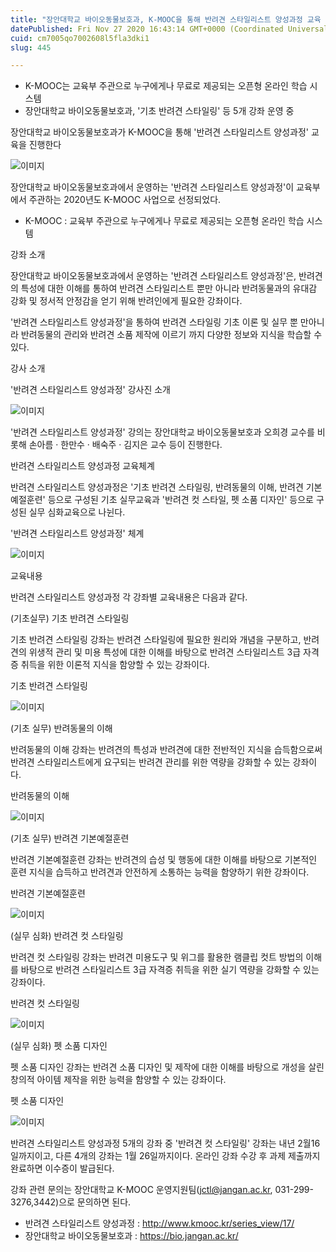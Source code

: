 ```yaml
---
title: "장안대학교 바이오동물보호과, K-MOOC을 통해 반려견 스타일리스트 양성과정 교육 무료 진행"
datePublished: Fri Nov 27 2020 16:43:14 GMT+0000 (Coordinated Universal Time)
cuid: cm7005qo7002608l5fla3dki1
slug: 445

---
```



- K-MOOC는 교육부 주관으로 누구에게나 무료로 제공되는 오픈형 온라인 학습 시스템
- 장안대학교 바이오동물보호과, '기초 반려견 스타일링' 등 5개 강좌 운영 중

장안대학교 바이오동물보호과가 K-MOOC을 통해 '반려견 스타일리스트 양성과정' 교육을 진행한다

![이미지](https://cdn.hashnode.com/res/hashnode/image/upload/v1739249337685/40760d93-2aac-4be3-ae43-7e735e3dc94f.png)

장안대학교 바이오동물보호과에서 운영하는 '반려견 스타일리스트 양성과정'이 교육부에서 주관하는 2020년도 K-MOOC 사업으로 선정되었다.

* K-MOOC : 교육부 주관으로 누구에게나 무료로 제공되는 오픈형 온라인 학습 시스템

강좌 소개

장안대학교 바이오동물보호과에서 운영하는 '반려견 스타일리스트 양성과정'은, 반려견의 특성에 대한 이해를 통하여 반려견 스타일리스트 뿐만 아니라 반려동물과의 유대감 강화 및 정서적 안정감을 얻기 위해 반려인에게 필요한 강좌이다.

'반려견 스타일리스트 양성과정'을 통하여 반려견 스타일링 기초 이론 및 실무 뿐 만아니라 반려동물의 관리와 반려견 소품 제작에 이르기 까지 다양한 정보와 지식을 학습할 수 있다.

강사 소개

'반려견 스타일리스트 양성과정' 강사진 소개

![이미지](https://cdn.hashnode.com/res/hashnode/image/upload/v1739249339699/bac62c78-35f5-40cb-a965-2026769c874c.png)

'반려견 스타일리스트 양성과정' 강의는 장안대학교 바이오동물보호과 오희경 교수를 비롯해 손아름 · 한만수 · 배숙주 · 김지은 교수 등이 진행한다.

반려견 스타일리스트 양성과정 교육체계

반려견 스타일리스트 양성과정은 '기초 반려견 스타일링, 반려동물의 이해, 반려견 기본예절훈련' 등으로 구성된 기초 실무교육과 '반려견 컷 스타일, 펫 소품 디자인' 등으로 구성된 실무 심화교육으로 나뉜다.

'반려견 스타일리스트 양성과정' 체계

![이미지](https://cdn.hashnode.com/res/hashnode/image/upload/v1739249341387/d4ef4e50-8d80-4089-ab40-fdec4d80da78.png)

교육내용

반려견 스타일리스트 양성과정 각 강좌별 교육내용은 다음과 같다.

(기초실무) 기초 반려견 스타일링

기초 반려견 스타일링 강좌는 반려견 스타일링에 필요한 원리와 개념을 구분하고, 반려견의 위생적 관리 및 미용 특성에 대한 이해를 바탕으로 반려견 스타일리스트 3급 자격증 취득을 위한 이론적 지식을 함양할 수 있는 강좌이다.

기초 반려견 스타일링

![이미지](https://cdn.hashnode.com/res/hashnode/image/upload/v1739249343590/c599f04e-515d-4ea2-9602-f3844b8fe9a7.png)

(기초 실무) 반려동물의 이해

반려동물의 이해 강좌는 반려견의 특성과 반려견에 대한 전반적인 지식을 습득함으로써 반려견 스타일리스트에게 요구되는 반려견 관리를 위한 역량을 강화할 수 있는 강좌이다.

반려동물의 이해

![이미지](https://cdn.hashnode.com/res/hashnode/image/upload/v1739249345814/fd67192c-5677-4959-a13e-49ca5575439d.png)

(기초 실무) 반려견 기본예절훈련

반려견 기본예절훈련 강좌는 반려견의 습성 및 행동에 대한 이해를 바탕으로 기본적인 훈련 지식을 습득하고 반려견과 안전하게 소통하는 능력을 함양하기 위한 강좌이다.

반려견 기본예절훈련

![이미지](https://cdn.hashnode.com/res/hashnode/image/upload/v1739249348030/1cc78d2e-fb54-40c7-ab74-e2128d64d01e.png)

(실무 심화) 반려견 컷 스타일링

반려견 컷 스타일링 강좌는 반려견 미용도구 및 위그를 활용한 램클립 컷트 방법의 이해를 바탕으로 반려견 스타일리스트 3급 자격증 취득을 위한 실기 역량을 강화할 수 있는 강좌이다.

반려견 컷 스타일링

![이미지](https://cdn.hashnode.com/res/hashnode/image/upload/v1739249350434/b0ab62da-a58f-48ef-8543-629ffa792bf7.png)

(실무 심화) 펫 소품 디자인

펫 소품 디자인 강좌는 반려견 소품 디자인 및 제작에 대한 이해를 바탕으로 개성을 살린 창의적 아이템 제작을 위한 능력을 함양할 수 있는 강좌이다.

펫 소품 디자인

![이미지](https://cdn.hashnode.com/res/hashnode/image/upload/v1739249352699/8790bccd-3abb-4bcb-97fc-376bd238aa28.png)

반려견 스타일리스트 양성과정 5개의 강좌 중 '반려견 컷 스타일링' 강좌는 내년 2월16일까지이고, 다른 4개의 강좌는 1월 26일까지이다. 온라인 강좌 수강 후 과제 제출까지 완료하면 이수증이 발급된다.

강좌 관련 문의는 장안대학교 K-MOOC 운영지원팀(jctl@jangan.ac.kr, 031-299-3276,3442)으로 문의하면 된다.

- 반려견 스타일리스트 양성과정 : http://www.kmooc.kr/series_view/17/
- 장안대학교 바이오동물보호과 : https://bio.jangan.ac.kr/